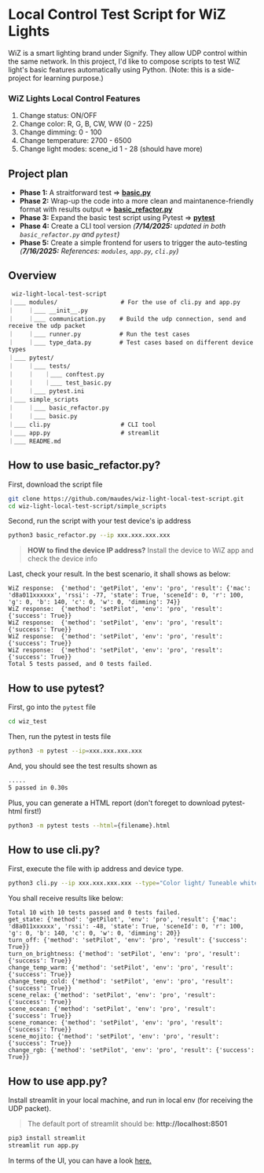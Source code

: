 # Local Control Test Script for WiZ Lights
WiZ is a smart lighting brand under Signify. They allow UDP control within the same network. In this project, I'd like to compose scripts to test WiZ light's basic features automatically using Python. 
(Note: this is a side-project for learning purpose.)

### WiZ Lights Local Control Features 
1. Change status: ON/OFF
2. Change color: R, G, B, CW, WW (0 - 225)
3. Change dimming: 0 - 100
4. Change temperature: 2700 - 6500
5. Change light modes: scene_id 1 - 28 (should have more)

## Project plan
- **Phase 1:** A straitforward test => **[basic.py](https://github.com/maudes/wiz-light-local-test-script/blob/main/simple_scripts/basic.py)**
- **Phase 2:** Wrap-up the code into a more clean and maintanence-friendly format with results output => **[basic_refactor.py](https://github.com/maudes/wiz-light-local-test-script/blob/main/simple_scripts/basic_refactor.py)**
- **Phase 3:** Expand the basic test script using Pytest => **[pytest](https://github.com/maudes/wiz-light-local-test-script/tree/main/pytest)**
- **Phase 4:** Create a CLI tool version   *(**7/14/2025:** updated in both `basic_refactor.py` and `pytest`)*
- **Phase 5:** Create a simple frontend for users to trigger the auto-testing *(**7/16/2025:** References: `modules`, `app.py`, `cli.py`)*


## Overview
```
 wiz-light-local-test-script
｜＿＿ modules/                  # For the use of cli.py and app.py 
｜    ｜＿＿ __init__.py      
｜    ｜＿＿ communication.py    # Build the udp connection, send and receive the udp packet
｜    ｜＿＿ runner.py           # Run the test cases
｜    ｜＿＿ type_data.py        # Test cases based on different device types
｜＿＿ pytest/ 
｜    ｜＿＿ tests/
｜    ｜   ｜＿＿ conftest.py
｜    ｜   ｜＿＿ test_basic.py
｜    ｜＿＿ pytest.ini
｜＿＿ simple_scripts
｜    ｜＿＿ basic_refactor.py
｜    ｜＿＿ basic.py
｜＿＿ cli.py                    # CLI tool
｜＿＿ app.py                    # streamlit
｜＿＿ README.md
```

## How to use basic_refactor.py?
First, download the script file

```Bash
git clone https://github.com/maudes/wiz-light-local-test-script.git
cd wiz-light-local-test-script/simple_scripts
```
   
Second, run the script with your test device's ip address

```Bash
python3 basic_refactor.py --ip xxx.xxx.xxx.xxx
```
>**HOW to find the device IP address?** Install the device to WiZ app and check the device info

Last, check your result. In the best scenario, it shall shows as below:

    WiZ response:  {'method': 'getPilot', 'env': 'pro', 'result': {'mac': 'd8a011xxxxxx', 'rssi': -77, 'state': True, 'sceneId': 0, 'r': 100, 'g': 0, 'b': 140, 'c': 0, 'w': 0, 'dimming': 74}}
    WiZ response:  {'method': 'setPilot', 'env': 'pro', 'result': {'success': True}}
    WiZ response:  {'method': 'setPilot', 'env': 'pro', 'result': {'success': True}}
    WiZ response:  {'method': 'setPilot', 'env': 'pro', 'result': {'success': True}}
    WiZ response:  {'method': 'setPilot', 'env': 'pro', 'result': {'success': True}}
    Total 5 tests passed, and 0 tests failed.

## How to use pytest?

First, go into the `pytest` file
```Bash
cd wiz_test
```

Then, run the pytest in tests file
```Bash
python3 -m pytest --ip=xxx.xxx.xxx.xxx
```

And, you should see the test results shown as

```Bash
.....                                                                                              [100%]
5 passed in 0.30s
```

Plus, you can generate a HTML report (don't foreget to download pytest-html first!)
```Bash
python3 -m pytest tests --html={filename}.html
```
## How to use cli.py?
First, execute the file with ip address and device type.
  
```Bash
python3 cli.py --ip xxx.xxx.xxx.xxx --type="Color light/ Tuneable white light/ Dimmable light"
```

You shall receive results like below:

    Total 10 with 10 tests passed and 0 tests failed.
    get_state: {'method': 'getPilot', 'env': 'pro', 'result': {'mac': 'd8a011xxxxxx', 'rssi': -48, 'state': True, 'sceneId': 0, 'r': 100, 'g': 0, 'b': 140, 'c': 0, 'w': 0, 'dimming': 20}}
    turn_off: {'method': 'setPilot', 'env': 'pro', 'result': {'success': True}}
    turn_on_brightness: {'method': 'setPilot', 'env': 'pro', 'result': {'success': True}}
    change_temp_warm: {'method': 'setPilot', 'env': 'pro', 'result': {'success': True}}
    change_temp_cold: {'method': 'setPilot', 'env': 'pro', 'result': {'success': True}}
    scene_relax: {'method': 'setPilot', 'env': 'pro', 'result': {'success': True}}
    scene_ocean: {'method': 'setPilot', 'env': 'pro', 'result': {'success': True}}
    scene_romance: {'method': 'setPilot', 'env': 'pro', 'result': {'success': True}}
    scene_mojito: {'method': 'setPilot', 'env': 'pro', 'result': {'success': True}}
    change_rgb: {'method': 'setPilot', 'env': 'pro', 'result': {'success': True}}

## How to use app.py?

Install streamlit in your local machine, and run in local env (for receiving the UDP packet).
> The default port of streamlit should be: **http://localhost:8501**

```Bash
pip3 install streamlit
streamlit run app.py
```
In terms of the UI, you can have a look [here.](https://wiz-local-test.streamlit.app/)
